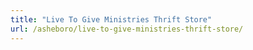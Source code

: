 ```yaml
---
title: "Live To Give Ministries Thrift Store"
url: /asheboro/live-to-give-ministries-thrift-store/
---
```


